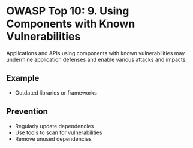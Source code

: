 # OWASP Top 10: 9. Using Components with Known Vulnerabilities

Applications and APIs using components with known vulnerabilities may undermine application defenses and enable various attacks and impacts.

## Example
- Outdated libraries or frameworks

## Prevention
- Regularly update dependencies
- Use tools to scan for vulnerabilities
- Remove unused dependencies
